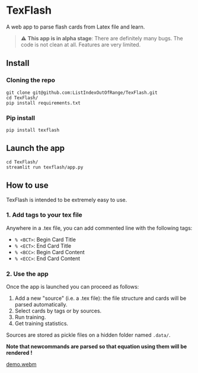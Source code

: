 # TexFlash

A web app to parse flash cards from Latex file and learn. 

> :warning: **This app is in alpha stage**: There are definitely many bugs. The code is not clean at all. Features are very limited.


<!-- ------------------------------------------------------------------------------------------ -->

## Install

### Cloning the repo

```
git clone git@github.com:ListIndexOutOfRange/TexFlash.git
cd TexFlash/
pip install requirements.txt
```


### Pip install

```
pip install texflash
```

<!-- ------------------------------------------------------------------------------------------ -->

## Launch the app

```
cd TexFlash/
streamlit run texflash/app.py 
```

<!-- ------------------------------------------------------------------------------------------ -->

## How to use

TexFlash is intended to be extremely easy to use.


### 1. Add tags to your tex file

Anywhere in a .tex file, you can add commented line with the following tags:

- `% <BCT>`: Begin Card Title
- `% <ECT>`: End Card Title
- `% <BCC>`: Begin Card Content
- `% <ECC>`: End Card Content


### 2. Use the app

Once the app is launched you can proceed as follows:

1. Add a new "source" (i.e. a .tex file): the file structure and cards will be parsed automatically.
2. Select cards by tags or by sources.
3. Run training.
4. Get training statistics. 


Sources are stored as pickle files on a hidden folder named `.data/`.

**Note that newcommands are parsed so that equation using them will be rendered !** 


[demo.webm](https://user-images.githubusercontent.com/49729757/213248066-690a1d8d-4141-4857-9327-a3241931d2cb.webm)

